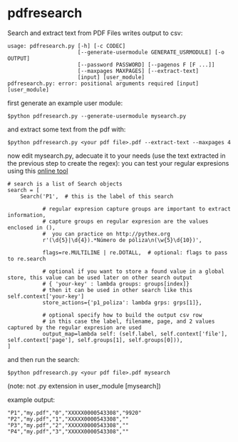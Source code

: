 # pdfresearch

Search and extract text from PDF Files writes output to csv:

```
usage: pdfresearch.py [-h] [-c CODEC]
                      [--generate-usermodule GENERATE_USRMODULE] [-o OUTPUT]
                      [--password PASSWORD] [--pagenos F [F ...]]
                      [--maxpages MAXPAGES] [--extract-text]
                      [input] [user_module]
pdfresearch.py: error: positional arguments required [input] [user_module]
```

first generate an example user module:

```
$python pdfresearch.py --generate-usermodule mysearch.py
```

and extract some text from the pdf with:

```
$python pdfresearch.py <your pdf file>.pdf --extract-text --maxpages 4
```

now edit mysearch.py, adecuate it to your needs (use the text extracted in the previous step to create the regex):
you can test your regular expresions using this [online tool](http://pythex.org)

```
# search is a list of Search objects
search = [
    Search('P1',  # this is the label of this search

           # regular expresion capture groups are important to extract information,
           # capture groups en regular expresion are the values enclosed in (),
           #  you can practice on http://pythex.org
           r'(\d{5}|\d{4}).*Número de póliza\n(\w{5}\d{10})',

           flags=re.MULTILINE | re.DOTALL,  # optional: flags to pass to re.search

           # optional if you want to store a found value in a global store, this value can be used later on other search output
           # { 'your-key' : lambda groups: groups[index]}
           # then it can be used in other search like this self.context['your-key']
           store_actions={'p1_poliza': lambda grps: grps[1]},

           # optional specify how to build the output csv row
           # in this case the label, filename, page, and 2 values captured by the regular expresion are used
           output_map=lambda self: (self.label, self.context['file'], self.context['page'], self.groups[1], self.groups[0])),
]
```

and then run the search:

```
$python pdfresearch.py <your pdf file>.pdf mysearch
```

(note: not .py extension in user_module [mysearch])

example output:

```
"P1","my.pdf","0","XXXXX0000543308","9920"
"P2","my.pdf","1","XXXXX0000543308",""
"P3","my.pdf","2","XXXXX0000543308",""
"P4","my.pdf","3","XXXXX0000543308",""
```
